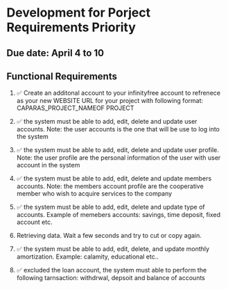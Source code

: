 # Development for Porject Requirements Priority
## Due date: April 4 to 10


## Functional Requirements

1. ✅ Create an additonal account to your infinityfree account to refrenece as your new WEBSITE URL for your project with following format: CAPARAS_PROJECT_NAMEOF PROJECT

2. ✅ the system must be able to add, edit, delete and update user accounts. Note: the user accounts is the one that will be use to log into the system

3. ✅ the system must be able to add, edit, delete and update user profile. Note: the user profile are the personal information of the user with user account in the system

4. ✅ the system must be able to add, edit, delete and update members accounts. Note: the members account profile are the cooperative member who wish to acquire services to the company

5. ✅ the system must be able to add, edit, delete and update type of accounts. Example of memebers accounts: savings, time deposit, fixed account etc.

6. Retrieving data. Wait a few seconds and try to cut or copy again.

7. ✅ the system must be able to add, edit, delete, and update monthly amortization. Example: calamity, educational etc..

8. ✅ excluded the loan account, the system must able to perform the following tarnsaction: withdrwal, depsoit and balance of accounts
